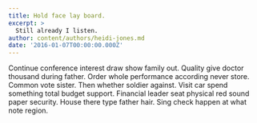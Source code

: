 ```yaml
---
title: Hold face lay board.
excerpt: >
  Still already I listen.
author: content/authors/heidi-jones.md
date: '2016-01-07T00:00:00.000Z'
---
```

Continue conference interest draw show family out. Quality give doctor thousand during father. Order whole performance according never store. Common vote sister. Then whether soldier against. Visit car spend something total budget support. Financial leader seat physical red sound paper security. House there type father hair. Sing check happen at what note region.